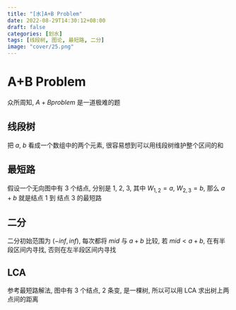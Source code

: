 ```yaml
---
title: "[水]A+B Problem"
date: 2022-08-29T14:30:12+08:00
draft: false
categories: [划水]
tags: [线段树, 图论, 最短路, 二分]
image: "cover/25.png"
---
```


# A+B Problem

众所周知, $A+B problem$ 是一道极难的题

## 线段树

把 $a$, $b$ 看成一个数组中的两个元素, 很容易想到可以用线段树维护整个区间的和

## 最短路

假设一个无向图中有 $3$ 个结点, 分别是 $1$, $2$, $3$, 其中 $W_{1, 2} = a$, $W_{2, 3} = b$, 那么 $a + b$ 就是结点 $1$ 到 结点 $3$ 的最短路

## 二分

二分初始范围为 $(-inf, inf)$, 每次都将 $mid$ 与 $a+b$ 比较, 若 $mid < a+b$, 在有半段区间内寻找, 否则在左半段区间内寻找

## LCA

参考最短路解法, 图中有 $3$ 个结点, $2$ 条变, 是一棵树, 所以可以用 LCA 求出树上两点间的距离